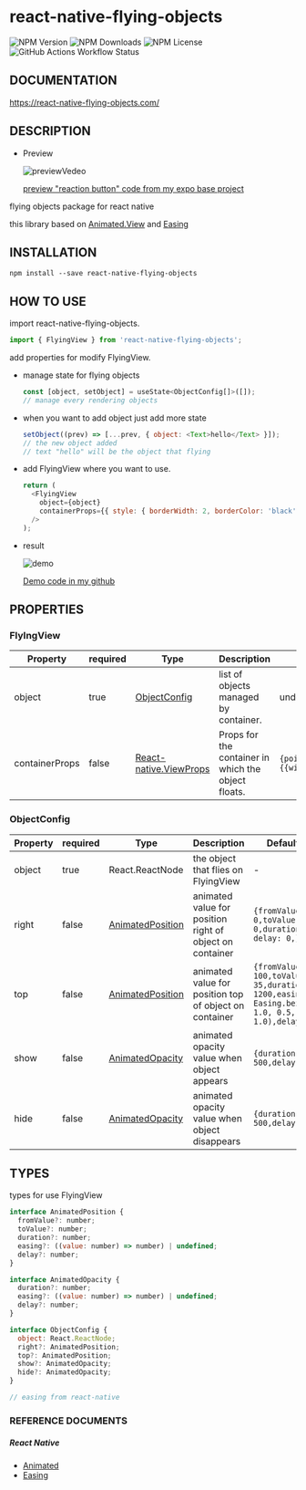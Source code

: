 # react-native-flying-objects

![NPM Version](https://img.shields.io/npm/v/react-native-flying-objects)
![NPM Downloads](https://img.shields.io/npm/dm/react-native-flying-objects)
![NPM License](https://img.shields.io/npm/l/react-native-flying-objects)
![GitHub Actions Workflow Status](https://img.shields.io/github/actions/workflow/status/ysh4296/react-native-flying-objects/publish.yml?label=Deployment&&logo=npm)

## DOCUMENTATION

https://react-native-flying-objects.com/

## DESCRIPTION

- Preview

  ![previewVedeo](./demo/preview.gif)

  [preview "reaction button" code from my expo base project](https://github.com/CCC-org/keewe-app/blob/main/src/components/emoticons/ReactIconButton.tsx)

flying objects package for react native

this library based on [Animated.View](#reference-documents) and [Easing](#reference-documents)

## INSTALLATION

`npm install --save react-native-flying-objects`

## HOW TO USE

import react-native-flying-objects.

```js
import { FlyingView } from 'react-native-flying-objects';
```

add properties for modify FlyingView.

- manage state for flying objects

  ```js
  const [object, setObject] = useState<ObjectConfig[]>([]);
  // manage every rendering objects
  ```

- when you want to add object just add more state

  ```js
  setObject((prev) => [...prev, { object: <Text>hello</Text> }]);
  // the new object added
  // text "hello" will be the object that flying
  ```

- add FlyingView where you want to use.

  ```js
  return (
    <FlyingView
      object={object}
      containerProps={{ style: { borderWidth: 2, borderColor: 'black' } }}
    />
  );
  ```

- result

  ![demo](./demo/demo.gif)

  [Demo code in my github](https://github.com/ysh4296/react-native-flying-objects/blob/main/dev/App.tsx)

## PROPERTIES

### FlyIngView

| Property       | required | Type                                                              | Description                                         | DefaultValue                                            |
| -------------- | -------- | ----------------------------------------------------------------- | --------------------------------------------------- | ------------------------------------------------------- |
| object         | true     | [ObjectConfig](#TYPES)                                            | list of objects managed by container.               | undefined                                               |
| containerProps | false    | [React-native.ViewProps](https://reactnative.dev/docs/view#props) | Props for the container in which the object floats. | `{pointerEvents:"none",style={{width:50,height:120}}} ` |

### ObjectConfig

| Property | required | Type                       | Description                                              | DefaultValue                                                                                      |
| -------- | -------- | -------------------------- | -------------------------------------------------------- | ------------------------------------------------------------------------------------------------- |
| object   | true     | React.ReactNode            | the object that flies on FlyingView                      | -                                                                                                 |
| right    | false    | [AnimatedPosition](#TYPES) | animated value for position right of object on container | `{fromValue: 0,toValue: 0,duration: 1200, delay: 0,}`                                             |
| top      | false    | [AnimatedPosition](#TYPES) | animated value for position top of object on container   | `{fromValue: 100,toValue: 35,duration: 1200,easing: Easing.bezier(0.5, 1.0, 0.5, 1.0),delay: 0,}` |
| show     | false    | [AnimatedOpacity](#TYPES)  | animated opacity value when object appears               | `{duration: 500,delay: 0,}`                                                                       |
| hide     | false    | [AnimatedOpacity](#TYPES)  | animated opacity value when object disappears            | `{duration: 500,delay: 0,}`                                                                       |

## TYPES

types for use FlyingView

```js
interface AnimatedPosition {
  fromValue?: number;
  toValue?: number;
  duration?: number;
  easing?: ((value: number) => number) | undefined;
  delay?: number;
}

interface AnimatedOpacity {
  duration?: number;
  easing?: ((value: number) => number) | undefined;
  delay?: number;
}

interface ObjectConfig {
  object: React.ReactNode;
  right?: AnimatedPosition;
  top?: AnimatedPosition;
  show?: AnimatedOpacity;
  hide?: AnimatedOpacity;
}

// easing from react-native
```

### REFERENCE DOCUMENTS

##### React Native

- [Animated](https://reactnative.dev/docs/animated)
- [Easing](https://reactnative.dev/docs/easing)

